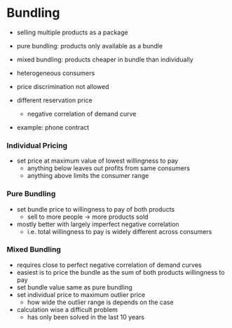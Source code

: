 # Bundling
- selling multiple products as a package
- pure bundling: products only available as a bundle
- mixed bundling: products cheaper in bundle than individually

- heterogeneous consumers
- price discrimination not allowed
- different reservation price
	- negative correlation of demand curve

- example: phone contract
### Individual Pricing
- set price at maximum value of lowest willingness to pay
	- anything below leaves out profits from same consumers
	- anything above limits the consumer range
### Pure Bundling
- set bundle price to willingness to pay of both products
	- sell to more people -> more products sold
- mostly better with largely imperfect negative correlation
	- i.e. total willingness to pay is widely different across consumers
### Mixed Bundling
- requires close to perfect negative correlation of demand curves
- easiest is to price the bundle as the sum of both products willingness to pay
- set bundle value same as pure bundling
- set individual price to maximum outlier price
	- how wide the outlier range is depends on the case
- calculation wise a difficult problem
	- has only been solved in the last 10 years